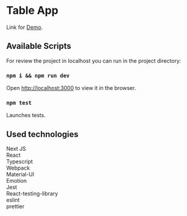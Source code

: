 # Table App

Link for [Demo](https://table-app-eta.vercel.app).

## Available Scripts

For review the project in localhost you can run in the project directory:

### `npm i && npm run dev`

Open [http://localhost:3000](http://localhost:3000) to view it in the browser.

### `npm test`

Launches tests.

## Used technologies

Next JS\
React\
Typescript\
Webpack\
Material-UI\
Emotion\
Jest\
React-testing-library\
eslint\
prettier
